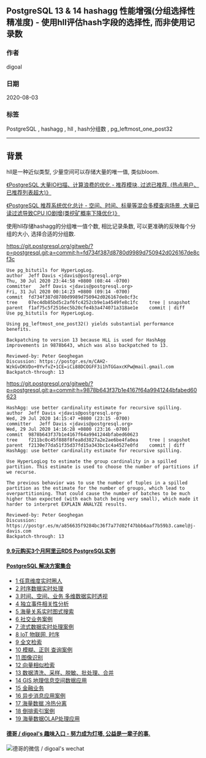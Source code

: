 ## PostgreSQL 13 & 14 hashagg 性能增强(分组选择性精准度) - 使用hll评估hash字段的选择性, 而非使用记录数         
                  
### 作者                  
digoal                  
                  
### 日期                  
2020-08-03                  
                  
### 标签                  
PostgreSQL , hashagg , hll , hash分组数 , pg_leftmost_one_post32                   
                  
----                  
                  
## 背景      
hll是一种近似类型, 少量空间可以存储大量的唯一值, 类似bloom.     
    
[《PostgreSQL 大量IO扫描、计算浪费的优化 - 推荐模块, 过滤已推荐. (热点用户、已推荐列表超大)》](../202006/20200601_01.md)      
    
[《PostgreSQL 推荐系统优化总计 - 空间、时间、标量等混合多模查询场景, 大量已读过滤导致CPU IO剧增(类挖矿概率下降优化)》](../202006/20200612_01.md)      
    
使用hll存储hashagg的分组唯一值个数, 相比记录条数, 可以更准确的反映每个分组的大小, 选择合适的分组数.    
    
https://git.postgresql.org/gitweb/?p=postgresql.git;a=commit;h=fd734f387d8780d9989d750942d026167de8cf3c    
    
```    
Use pg_bitutils for HyperLogLog.    
author	Jeff Davis <jdavis@postgresql.org>	    
Thu, 30 Jul 2020 23:44:58 +0800 (08:44 -0700)    
committer	Jeff Davis <jdavis@postgresql.org>	    
Fri, 31 Jul 2020 00:14:23 +0800 (09:14 -0700)    
commit	fd734f387d8780d9989d750942d026167de8cf3c    
tree	07ec4db85bd5c2af6fc4252cb9e1a4549fe8c1fc	tree | snapshot    
parent	f1af75c5f2516ec5b20cfe4b3a474071a318ae1e	commit | diff    
Use pg_bitutils for HyperLogLog.    
    
Using pg_leftmost_one_post32() yields substantial performance benefits.    
    
Backpatching to version 13 because HLL is used for HashAgg    
improvements in 9878b643, which was also backpatched to 13.    
    
Reviewed-by: Peter Geoghegan    
Discussion: https://postgr.es/m/CAH2-WzkGvDKVDo+0YvfvZ+1CE=iCi88DCOGFF3i1hTGGaxcKPw@mail.gmail.com    
Backpatch-through: 13    
```    
    
https://git.postgresql.org/gitweb/?p=postgresql.git;a=commit;h=9878b643f37b1e4167f64a9941244bfabed60623    
    
```    
HashAgg: use better cardinality estimate for recursive spilling.    
author	Jeff Davis <jdavis@postgresql.org>	    
Wed, 29 Jul 2020 14:15:47 +0800 (23:15 -0700)    
committer	Jeff Davis <jdavis@postgresql.org>	    
Wed, 29 Jul 2020 14:16:28 +0800 (23:16 -0700)    
commit	9878b643f37b1e4167f64a9941244bfabed60623    
tree	f211bc0c45f888f8fea8d3827a2e2ae6be4fa0ea	tree | snapshot    
parent	f2130e77da51f35d37fd15a343bc1c4a4527e0fd	commit | diff    
HashAgg: use better cardinality estimate for recursive spilling.    
    
Use HyperLogLog to estimate the group cardinality in a spilled    
partition. This estimate is used to choose the number of partitions if    
we recurse.    
    
The previous behavior was to use the number of tuples in a spilled    
partition as the estimate for the number of groups, which lead to    
overpartitioning. That could cause the number of batches to be much    
higher than expected (with each batch being very small), which made it    
harder to interpret EXPLAIN ANALYZE results.    
    
Reviewed-by: Peter Geoghegan    
Discussion: https://postgr.es/m/a856635f9284bc36f7a77d02f47bbb6aaf7b59b3.camel@j-davis.com    
Backpatch-through: 13    
```    
  
  
  
  
  
  
  
  
  
  
  
  
  
  
  
  
  
  
  
  
  
  
  
  
  
  
#### [9.9元购买3个月阿里云RDS PostgreSQL实例](https://www.aliyun.com/database/postgresqlactivity "57258f76c37864c6e6d23383d05714ea")
  
  
#### [PostgreSQL 解决方案集合](https://yq.aliyun.com/topic/118 "40cff096e9ed7122c512b35d8561d9c8")
- [1 任意维度实时圈人](https://yq.aliyun.com/topic/118 "40cff096e9ed7122c512b35d8561d9c8")
- [2 时序数据实时处理](https://yq.aliyun.com/topic/118 "40cff096e9ed7122c512b35d8561d9c8")
- [3 时间、空间、业务 多维数据实时透视](https://yq.aliyun.com/topic/118 "40cff096e9ed7122c512b35d8561d9c8")
- [4 独立事件相关性分析](https://yq.aliyun.com/topic/118 "40cff096e9ed7122c512b35d8561d9c8")
- [5 海量关系实时图式搜索](https://yq.aliyun.com/topic/118 "40cff096e9ed7122c512b35d8561d9c8")
- [6 社交业务案例](https://yq.aliyun.com/topic/118 "40cff096e9ed7122c512b35d8561d9c8")
- [7 流式数据实时处理案例](https://yq.aliyun.com/topic/118 "40cff096e9ed7122c512b35d8561d9c8")
- [8 IoT 物联网, 时序](https://yq.aliyun.com/topic/118 "40cff096e9ed7122c512b35d8561d9c8")
- [9 全文检索](https://yq.aliyun.com/topic/118 "40cff096e9ed7122c512b35d8561d9c8")
- [10 模糊、正则 查询案例](https://yq.aliyun.com/topic/118 "40cff096e9ed7122c512b35d8561d9c8")
- [11 图像识别](https://yq.aliyun.com/topic/118 "40cff096e9ed7122c512b35d8561d9c8")
- [12 向量相似检索](https://yq.aliyun.com/topic/118 "40cff096e9ed7122c512b35d8561d9c8")
- [13 数据清洗、采样、脱敏、批处理、合并](https://yq.aliyun.com/topic/118 "40cff096e9ed7122c512b35d8561d9c8")
- [14 GIS 地理信息空间数据应用](https://yq.aliyun.com/topic/118 "40cff096e9ed7122c512b35d8561d9c8")
- [15 金融业务](https://yq.aliyun.com/topic/118 "40cff096e9ed7122c512b35d8561d9c8")
- [16 异步消息应用案例](https://yq.aliyun.com/topic/118 "40cff096e9ed7122c512b35d8561d9c8")
- [17 海量数据 冷热分离](https://yq.aliyun.com/topic/118 "40cff096e9ed7122c512b35d8561d9c8")
- [18 倒排索引案例](https://yq.aliyun.com/topic/118 "40cff096e9ed7122c512b35d8561d9c8")
- [19 海量数据OLAP处理应用](https://yq.aliyun.com/topic/118 "40cff096e9ed7122c512b35d8561d9c8")
  
  
#### [德哥 / digoal's 趣味入口 - 努力成为灯塔, 公益是一辈子的事.](https://github.com/digoal/blog/blob/master/README.md "22709685feb7cab07d30f30387f0a9ae")
  
  
![德哥的微信 / digoal's wechat](../pic/digoal_weixin.jpg "f7ad92eeba24523fd47a6e1a0e691b59")
  
